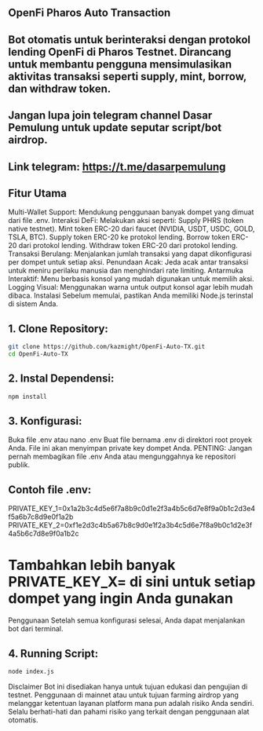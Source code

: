 ## OpenFi Pharos Auto Transaction
## Bot otomatis untuk berinteraksi dengan protokol lending OpenFi di Pharos Testnet. Dirancang untuk membantu pengguna mensimulasikan aktivitas transaksi seperti supply, mint, borrow, dan withdraw token.

## Jangan lupa join telegram channel Dasar Pemulung untuk update seputar script/bot airdrop.
## Link telegram: https://t.me/dasarpemulung

## Fitur Utama
Multi-Wallet Support: Mendukung penggunaan banyak dompet yang dimuat dari file .env.
Interaksi DeFi: Melakukan aksi seperti:
Supply PHRS (token native testnet).
Mint token ERC-20 dari faucet (NVIDIA, USDT, USDC, GOLD, TSLA, BTC).
Supply token ERC-20 ke protokol lending.
Borrow token ERC-20 dari protokol lending.
Withdraw token ERC-20 dari protokol lending.
Transaksi Berulang: Menjalankan jumlah transaksi yang dapat dikonfigurasi per dompet untuk setiap aksi.
Penundaan Acak: Jeda acak antar transaksi untuk meniru perilaku manusia dan menghindari rate limiting.
Antarmuka Interaktif: Menu berbasis konsol yang mudah digunakan untuk memilih aksi.
Logging Visual: Menggunakan warna untuk output konsol agar lebih mudah dibaca.
Instalasi
Sebelum memulai, pastikan Anda memiliki Node.js terinstal di sistem Anda.

## 1. Clone Repository:
```Bash
git clone https://github.com/kazmight/OpenFi-Auto-TX.git
cd OpenFi-Auto-TX
```

## 2. Instal Dependensi:
```Bash
npm install
```

## 3. Konfigurasi:
Buka file .env atau nano .env
Buat file bernama .env di direktori root proyek Anda. File ini akan menyimpan private key dompet Anda. PENTING: Jangan pernah membagikan file .env Anda atau mengunggahnya ke repositori publik.

## Contoh file .env:
PRIVATE_KEY_1=0x1a2b3c4d5e6f7a8b9c0d1e2f3a4b5c6d7e8f9a0b1c2d3e4f5a6b7c8d9e0f1a2b
PRIVATE_KEY_2=0xf1e2d3c4b5a67b8c9d0e1f2a3b4c5d6e7f8a9b0c1d2e3f4a5b6c7d8e9f0a1b2c
# Tambahkan lebih banyak PRIVATE_KEY_X= di sini untuk setiap dompet yang ingin Anda gunakan
Penggunaan
Setelah semua konfigurasi selesai, Anda dapat menjalankan bot dari terminal.

## 4. Running Script:
```Bash
node index.js
```

Disclaimer
Bot ini disediakan hanya untuk tujuan edukasi dan pengujian di testnet. Penggunaan di mainnet atau untuk tujuan farming airdrop yang melanggar ketentuan layanan platform mana pun adalah risiko Anda sendiri. Selalu berhati-hati dan pahami risiko yang terkait dengan penggunaan alat otomatis.
